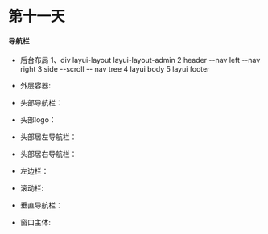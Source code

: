 # 第十一天
#### 导航栏
- 后台布局
      1、div layui-layout layui-layout-admin
      2 header
      --nav left
      --nav right
      3 side
      --scroll
        -- nav tree
      4 layui body
      5 layui footer
- 外层容器:
      <div class="layui-layoutlayui-layout-admin"></div>
- 头部导航栏：
      <div class="layui-header"></div>
- 头部logo：
      <div class="layui-logo"></div>
- 头部居左导航栏：
        <ul class="layui-nav layui-layout-left"></ul>
- 头部居右导航栏：
       <ul class="layui-nav layui-layout-right"></ul>
- 左边栏：
      <div class="layui-side layui-bg-cyan"></div>
- 滚动栏:
      <div class="layui-side-scroll"></div>
- 垂直导航栏：
      <ul class="layui-nav layui-nav-tree"></ul>

- 窗口主体:
      <div class="layui-body">
           <iframe name="main" frameborder="0" width="100%" height="90%">
           </iframe>
      </div>
 - 页面底部:
         <div class="layui-footer">
              &copy:CopyRight All Rights Reserved by ychs 2017-2018
          </div>
